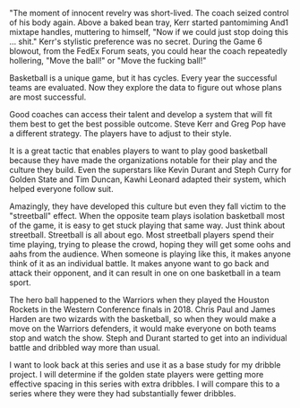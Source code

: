 "The moment of innocent revelry was short-lived. The coach seized control of his body again. Above a baked bean tray, Kerr started pantomiming And1 mixtape handles, muttering to himself, "Now if we could just stop doing this … shit."
Kerr's stylistic preference was no secret. During the Game 6 blowout, from the FedEx Forum seats, you could hear the coach repeatedly hollering, "Move the ball!" or "Move the fucking ball!"

Basketball is a unique game, but it has cycles. Every year the successful teams are evaluated. Now they explore the data to figure out whose plans are most successful. 

Good coaches can access their talent and develop a system that will fit them best to get the best possible outcome. Steve Kerr and Greg Pop have a different strategy. The players have to adjust to their style. 

It is a great tactic that enables players to want to play good basketball because they have made the organizations notable for their play and the culture they build. Even the superstars like Kevin Durant and Steph Curry for Golden State and Tim Duncan, Kawhi Leonard adapted their system, which helped everyone follow suit. 

Amazingly, they have developed this culture but even they fall victim to the "streetball" effect. When the opposite team plays isolation basketball most of the game, it is easy to get stuck playing that same way. Just think about streetball. Streetball is all about ego. Most streetball players spend their time playing, trying to please the crowd, hoping they will get some oohs and aahs from the audience. When someone is playing like this, it makes anyone think of it as an individual battle.  It makes anyone want to go back and attack their opponent, and it can result in one on one basketball in a team sport. 

The hero ball happened to the Warriors when they played the Houston Rockets in the Western Conference finals in 2018. Chris Paul and James Harden are two wizards with the basketball, so when they would make a move on the Warriors defenders, it would make everyone on both teams stop and watch the show. Steph and Durant started to get into an individual battle and dribbled way more than usual. 

I want to look back at this series and use it as a base study for my dribble project.  I will determine if the golden state players were getting more effective spacing in this series with extra dribbles. I will compare this to a series where they were they had substantially fewer dribbles.  
